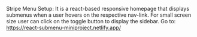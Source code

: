 Stripe Menu Setup:
It is a react-based responsive homepage that displays submenus when a user hovers on the respective nav-link. For small screen size user can click on the toggle button to display the sidebar.
Go to:
https://react-submenu-miniproject.netlify.app/
